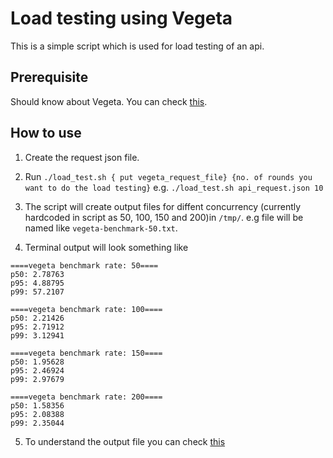 # Load testing using Vegeta
This is a simple script which is used for load testing of an api.

## Prerequisite
Should know about Vegeta. You can check [this](https://github.com/tsenart/vegeta).

## How to use
1. Create the request json file. 
2. Run `./load_test.sh { put vegeta_request_file} {no. of rounds you want to do the load testing}` 
    e.g. `./load_test.sh api_request.json 10`

3. The script will create output files for diffent concurrency (currently hardcoded in script as 50, 100, 150 and 200)in `/tmp/`. 
    e.g file will be named like `vegeta-benchmark-50.txt`.

4. Terminal output will look something like 
```
====vegeta benchmark rate: 50====
p50: 2.78763
p95: 4.88795
p99: 57.2107

====vegeta benchmark rate: 100====
p50: 2.21426
p95: 2.71912
p99: 3.12941

====vegeta benchmark rate: 150====
p50: 1.95628
p95: 2.46924
p99: 2.97679

====vegeta benchmark rate: 200====
p50: 1.58356
p95: 2.08388
p99: 2.35044
```
5. To understand the output file you can check [this](https://www.scaleway.com/en/docs/vegeta-load-testing/)